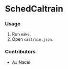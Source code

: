 SchedCaltrain
=============

### Usage
1. Run `make`.
2. Open `caltrain.json`.

### Contributors
- AJ Nadel
